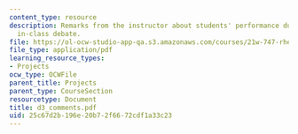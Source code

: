 ```yaml
---
content_type: resource
description: Remarks from the instructor about students' performance during the third
  in-class debate.
file: https://ol-ocw-studio-app-qa.s3.amazonaws.com/courses/21w-747-rhetoric-spring-2005/25c67d2b196e20b72f6672cdf1a33c23_d3_comments.pdf
file_type: application/pdf
learning_resource_types:
- Projects
ocw_type: OCWFile
parent_title: Projects
parent_type: CourseSection
resourcetype: Document
title: d3_comments.pdf
uid: 25c67d2b-196e-20b7-2f66-72cdf1a33c23
---
```


